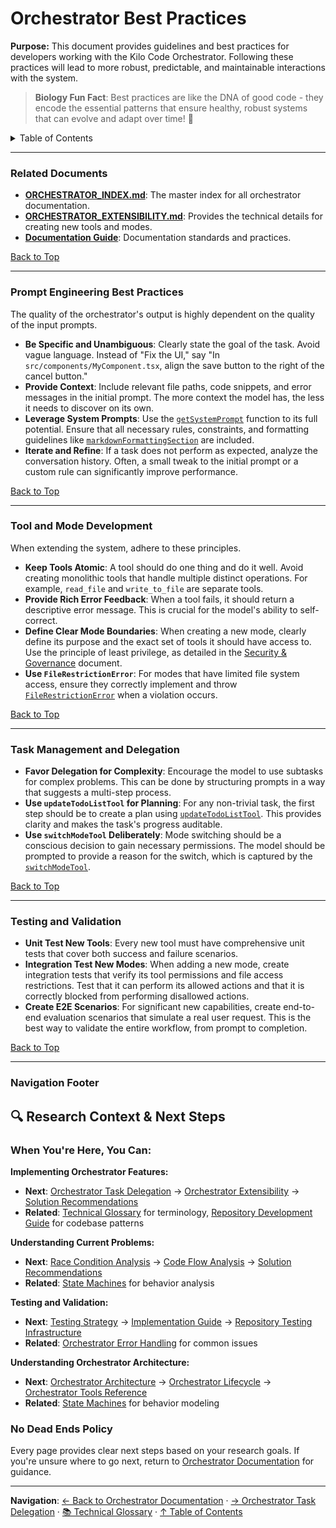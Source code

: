 # Orchestrator Best Practices

**Purpose:** This document provides guidelines and best practices for developers working with the Kilo Code Orchestrator. Following these practices will lead to more robust, predictable, and maintainable interactions with the system.

> **Biology Fun Fact**: Best practices are like the DNA of good code - they encode the essential patterns that ensure healthy, robust systems that can evolve and adapt over time! 🧬

<details>
<summary>Table of Contents</summary>

- [1. Related Documents](#related-documents)
- [2. Prompt Engineering Best Practices](#prompt-engineering-best-practices)
- [3. Tool and Mode Development](#tool-and-mode-development)
- [4. Task Management and Delegation](#task-management-and-delegation)
- [5. Testing and Validation](#testing-and-validation)
- [6. Navigation Footer](#navigation-footer)

</details>

---

### Related Documents

<a id="related-documents"></a>

- **[ORCHESTRATOR_INDEX.md](ORCHESTRATOR_INDEX.md)**: The master index for all orchestrator documentation.
- **[ORCHESTRATOR_EXTENSIBILITY.md](ORCHESTRATOR_EXTENSIBILITY.md)**: Provides the technical details for creating new tools and modes.
- **[Documentation Guide](../DOCUMENTATION_GUIDE.md)**: Documentation standards and practices.

[Back to Top](#orchestrator-best-practices)

---

### Prompt Engineering Best Practices

<a id="prompt-engineering-best-practices"></a>

The quality of the orchestrator's output is highly dependent on the quality of the input prompts.

- **Be Specific and Unambiguous**: Clearly state the goal of the task. Avoid vague language. Instead of "Fix the UI," say "In `src/components/MyComponent.tsx`, align the save button to the right of the cancel button."
- **Provide Context**: Include relevant file paths, code snippets, and error messages in the initial prompt. The more context the model has, the less it needs to discover on its own.
- **Leverage System Prompts**: Use the [`getSystemPrompt`](/src/core/task/Task.ts#L2499) function to its full potential. Ensure that all necessary rules, constraints, and formatting guidelines like [`markdownFormattingSection`](/src/core/prompts/sections/markdown-formatting.ts#L1) are included.
- **Iterate and Refine**: If a task does not perform as expected, analyze the conversation history. Often, a small tweak to the initial prompt or a custom rule can significantly improve performance.

[Back to Top](#orchestrator-best-practices)

---

### Tool and Mode Development

<a id="tool-and-mode-development"></a>

When extending the system, adhere to these principles.

- **Keep Tools Atomic**: A tool should do one thing and do it well. Avoid creating monolithic tools that handle multiple distinct operations. For example, `read_file` and `write_to_file` are separate tools.
- **Provide Rich Error Feedback**: When a tool fails, it should return a descriptive error message. This is crucial for the model's ability to self-correct.
- **Define Clear Mode Boundaries**: When creating a new mode, clearly define its purpose and the exact set of tools it should have access to. Use the principle of least privilege, as detailed in the [Security & Governance](ORCHESTRATOR_SECURITY_GOVERNANCE.md) document.
- **Use `FileRestrictionError`**: For modes that have limited file system access, ensure they correctly implement and throw [`FileRestrictionError`](/src/shared/modes.ts#L157) when a violation occurs.

[Back to Top](#orchestrator-best-practices)

---

### Task Management and Delegation

<a id="task-management-and-delegation"></a>

- **Favor Delegation for Complexity**: Encourage the model to use subtasks for complex problems. This can be done by structuring prompts in a way that suggests a multi-step process.
- **Use `updateTodoListTool` for Planning**: For any non-trivial task, the first step should be to create a plan using [`updateTodoListTool`](/\src/core/tools/updateTodoListTool.ts#L156). This provides clarity and makes the task's progress auditable.
- **Use `switchModeTool` Deliberately**: Mode switching should be a conscious decision to gain necessary permissions. The model should be prompted to provide a reason for the switch, which is captured by the [`switchModeTool`](/\src/core/tools/switchModeTool.ts#L8).

[Back to Top](#orchestrator-best-practices)

---

### Testing and Validation

<a id="testing-and-validation"></a>

- **Unit Test New Tools**: Every new tool must have comprehensive unit tests that cover both success and failure scenarios.
- **Integration Test New Modes**: When adding a new mode, create integration tests that verify its tool permissions and file access restrictions. Test that it can perform its allowed actions and that it is correctly blocked from performing disallowed actions.
- **Create E2E Scenarios**: For significant new capabilities, create end-to-end evaluation scenarios that simulate a real user request. This is the best way to validate the entire workflow, from prompt to completion.

[Back to Top](#orchestrator-best-practices)

---

### Navigation Footer

<a id="navigation-footer"></a>

## 🔍 Research Context & Next Steps

### When You're Here, You Can:

**Implementing Orchestrator Features:**

- **Next**: [Orchestrator Task Delegation](ORCHESTRATOR_TASK_DELEGATION.md) → [Orchestrator Extensibility](ORCHESTRATOR_EXTENSIBILITY.md) → [Solution Recommendations](../architecture/race-condition/SOLUTION_RECOMMENDATIONS.md)
- **Related**: [Technical Glossary](../../GLOSSARY.md) for terminology, [Repository Development Guide](../architecture/repository/DEVELOPMENT_GUIDE.md) for codebase patterns

**Understanding Current Problems:**

- **Next**: [Race Condition Analysis](../architecture/race-condition/README.md) → [Code Flow Analysis](../architecture/race-condition/CODE_FLOW_ANALYSIS.md) → [Solution Recommendations](../architecture/race-condition/SOLUTION_RECOMMENDATIONS.md)
- **Related**: [State Machines](../architecture/state-machines/README.md) for behavior analysis

**Testing and Validation:**

- **Next**: [Testing Strategy](../architecture/race-condition/TESTING_STRATEGY.md) → [Implementation Guide](../architecture/API_DUPLICATION_DEBUG_IMPLEMENTATION.md) → [Repository Testing Infrastructure](../architecture/repository/TESTING_INFRASTRUCTURE.md)
- **Related**: [Orchestrator Error Handling](ORCHESTRATOR_ERROR_HANDLING.md) for common issues

**Understanding Orchestrator Architecture:**

- **Next**: [Orchestrator Architecture](ORCHESTRATOR_ARCHITECTURE.md) → [Orchestrator Lifecycle](ORCHESTRATOR_LIFECYCLE.md) → [Orchestrator Tools Reference](ORCHESTRATOR_TOOLS_REFERENCE.md)
- **Related**: [State Machines](../architecture/state-machines/README.md) for behavior modeling

### No Dead Ends Policy

Every page provides clear next steps based on your research goals. If you're unsure where to go next, return to [Orchestrator Documentation](README.md) for guidance.

---

**Navigation**: [← Back to Orchestrator Documentation](README.md) · [→ Orchestrator Task Delegation](ORCHESTRATOR_TASK_DELEGATION.md) · [📚 Technical Glossary](../../GLOSSARY.md) · [↑ Table of Contents](#research-context--next-steps)
